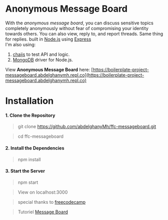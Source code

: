 ﻿
# Anonymous Message Board

With the *anonymous message board*, you can discuss sensitive topics completely anonymously without fear of compromising your identity towards others. You can also view, reply to, and report threads. Same thing for replies. built in  [Node.js](https://nodejs.org/)  using  [Express](http://expressjs.com/)  
I'm also using:
1. [chaijs](https://www.chaijs.com/) to test API and logic.
2. [MongoDB](https://www.mongodb.com/) driver for Node.js.


View  **Anonymous Message Board**  here:  [https://boilerplate-project-messageboard.abdelghanymh.repl.co](https://boilerplate-project-messageboard.abdelghanymh.repl.co)

# Installation

#### 1. Clone the Repository

> git clone https://github.com/abdelghanyMh/ffc-messageboard.git

> cd ffc-messageboard
#### 2. Install the Dependencies

> npm install

#### 3. Start the Server

>npm start

> View on localhost:3000

> special thanks to [freecodecamp](https://www.freecodecamp.org/learn)

>Tutoriel [Message Board](https://www.freecodecamp.org/learn/information-security/information-security-projects/anonymous-message-board)
